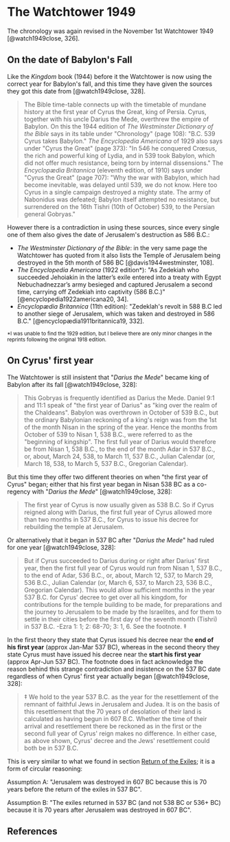 # The Watchtower 1949

The chronology was again revised in the November 1st Watchtower 1949 [@watch1949close, 326].

## On the date of Babylon's Fall

Like the _Kingdom_ book (1944) before it the Watchtower is now using the correct year for Babylon's fall, and this time
they have given the sources they got this date from [@watch1949close, 328].

> The Bible time-table connects up with the timetable
  of mundane history at the first year of Cyrus
  the Great, king of Persia. Cyrus, together with his
  uncle Darius the Mede, overthrew the empire of
  Babylon. On this the 1944 edition of _The Westminster
  Dictionary of the Bible_ says in its table under "Chronology"
  (page 108): "B.C. 539 Cyrus takes Babylon."
  _The Encyclopedia Americana_ of 1929 also says under
  "Cyrus the Great" (page 373): "In 546 he conquered
  Crœsus, the rich and powerful king of Lydia, and in
  539 took Babylon, which did not offer much resistance,
  being torn by internal dissensions." The _Encyclopædia 
  Britannica_ (eleventh edition, of 1910) says
  under "Cyrus the Great" (page 707): "Why the war
  with Babylon, which had become inevitable, was
  delayed until 539, we do not know. Here too Cyrus
  in a single campaign destroyed a mighty state. The
  army of Nabonidus was defeated; Babylon itself
  attempted no resistance, but surrendered on the 16th
  Tishri (10th of October) 539, to the Persian general
  Gobryas." 

However there is a contradiction in using these sources,
since every single one of them also gives the date of Jerusalem's destruction as 586 B.C.:

- _The Westminster Dictionary of the Bible_: in the very same page the Watchtower has quoted from it also lists
  the Temple of Jerusalem being destroyed in the 5th month of 586 BC [@davis1944westminster, 108].
- _The Encyclopedia Americana_ (1922 edition*): "As Zedekiah who succeeded Jehoiakin in the latter’s exile entered into 
  a treaty with Egypt Nebuchadnezzar’s army besieged and captured Jerusalem a second time, carrying off Zedekiah into 
  captivity (586 B.C.)" [@encyclopedia1922americana20, 34].
- _Encyclopædia Britannica_ (11th edition): "Zedeklah's revolt in 588 B.C led to another siege of Jerusalem, which was 
  taken and destroyed in 586 B.C." [@encyclopædia1911britannica19, 332].

<sup>*I was unable to find the 1929 edition, but I believe there are only minor changes in the reprints following
 the original 1918 edition.</sup>

## On Cyrus' first year

The Watchtower is still insistent that "_Darius the Mede_" became king of Babylon after its fall [@watch1949close, 328]:

> This Gobryas is frequently identified as Darius
  the Mede. Daniel 9:1 and 11:1 speak of "the first
  year of Darius" as "king over the realm of the Chaldeans".
  Babylon was overthrown in October of
  539 B.C., but the ordinary Babylonian reckoning of
  a king's reign was from the 1st of the month Nisan
  in the spring of the year. Hence the months from
  October of 539 to Nisan 1, 538 B.C., were referred
  to as the "beginning of kingship". The first full year
  of Darius would therefore be from Nisan 1, 538 B.C.,
  to the end of the month Adar in 537 B.C., or, about,
  March 24, 538, to March 11, 537 B.C., Julian Calendar
  (or, March 18, 538, to March 5, 537 B.C., Gregorian
  Calendar).

But this time they offer two different theories on when "the first year of Cyrus" began; either that his first year
began in Nisan 538 BC as a co-regency with "_Darius the Mede_" [@watch1949close, 328]:

> The first year of Cyrus is now usually
  given as 538 B.C. So if Cyrus reigned along with
  Darius, the first full year of Cyrus allowed more
  than two months in 537 B.C., for Cyrus to issue his
  decree for rebuilding the temple at Jerusalem.

Or alternatively that it began in 537 BC after "_Darius the Mede_" had ruled for one year [@watch1949close, 328]:

> But if Cyrus succeeded to Darius during or right after
  Darius' first year, then the first full year of Cyrus
  would run from Nisan 1, 537 B.C., to the end of
  Adar, 536 B.C., or, about, March 12, 537, to March 29,
  536 B.C., Julian Calendar (or, March 6, 537, to
  March 23, 536 B.C., Gregorian Calendar). This would
  allow sufficient months in the year 537 B.C. for Cyrus'
  decree to get over all his kingdom, for contributions
  for the temple building to be made, for preparations
  and the journey to Jerusalem to be made by the
  Israelites, and for them to settle in their cities before
  the first day of the seventh month (Tishri) in 537 B.C.
  -Ezra 1: 1; 2: 68-70; 3: 1, 6. See the footnote. ‡ 

In the first theory they state that Cyrus issued his decree near the **end of his first year** (approx Jan-Mar 537 BC),
whereas in the second theory they state Cyrus must have issued his decree near the **start his first year**
(approx Apr-Jun 537 BC).
The footnote does in fact acknowledge the reason behind this strange contradiction and insistence on the 537 BC date
regardless of when Cyrus' first year actually began [@watch1949close, 328]:

> ‡ We hold to the year 537 B.C. as the year for the resettlement
  of the remnant of faithful Jews in Jerusalem and Judea. It is on
  the basis of this resettlement that the 70 years of desolation of
  their land is calculated as having begun in 607 B.C. Whether the
  time of their arrival and resettlement there be reckoned as in the
  first or the second full year of Cyrus' reign makes no difference.
  In either case, as above shown, Cyrus' decree and the Jews'
  resettlement could both be in 537 B.C.

This is very similar to what we found in section [Return of the Exiles](../70_years/return.md#issues); it is 
a form of circular reasoning:

Assumption A: "Jerusalem was destroyed in 607 BC because this is 70 years before the return of the exiles in 537 BC". 

Assumption B: "The exiles returned in 537 BC (and not 538 BC or 536+ BC) because it is 70 years after Jerusalem was 
destroyed in 607 BC".

## References

